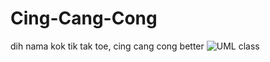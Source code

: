 # Cing-Cang-Cong
dih nama kok tik tak toe, cing cang cong better
![UML class](https://user-images.githubusercontent.com/100563360/201499436-b15ed326-cac8-4729-9eec-b013ca1cbdd4.png)
